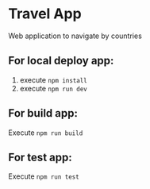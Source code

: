 # **Travel App**

Web application to navigate by countries

## For local deploy app:
1. execute `npm install` 
2. execute `npm run dev`

## For build app:

Execute `npm run build`

## For test app:

Execute `npm run test`
